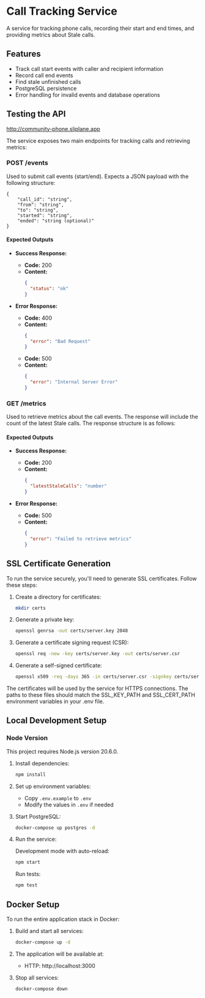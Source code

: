# Call Tracking Service

A service for tracking phone calls, recording their start and end times, and providing metrics about Stale calls.

## Features

- Track call start events with caller and recipient information
- Record call end events
- Find stale unfinished calls
- PostgreSQL persistence
- Error handling for invalid events and database operations

## Testing the API

http://community-phone.sliplane.app

The service exposes two main endpoints for tracking calls and retrieving metrics:

### POST /events

Used to submit call events (start/end). Expects a JSON payload with the following structure:

```
{
    "call_id": "string",
    "from": "string",
    "to": "string",
    "started": "string",
    "ended": "string (optional)"
}
```

#### Expected Outputs

- **Success Response:**

  - **Code:** 200
  - **Content:**
    ```json
    {
      "status": "ok"
    }
    ```

- **Error Response:**
  - **Code:** 400
  - **Content:**
    ```json
    {
      "error": "Bad Request"
    }
    ```
  - **Code:** 500
  - **Content:**
    ```json
    {
      "error": "Internal Server Error"
    }
    ```

### GET /metrics

Used to retrieve metrics about the call events. The response will include the count of the latest Stale calls. The response structure is as follows:

#### Expected Outputs

- **Success Response:**

  - **Code:** 200
  - **Content:**
    ```json
    {
      "latestStaleCalls": "number"
    }
    ```

- **Error Response:**
  - **Code:** 500
  - **Content:**
    ```json
    {
      "error": "Failed to retrieve metrics"
    }
    ```

## SSL Certificate Generation

To run the service securely, you'll need to generate SSL certificates. Follow these steps:

1. Create a directory for certificates:

   ```bash
   mkdir certs
   ```

2. Generate a private key:

   ```bash
   openssl genrsa -out certs/server.key 2048
   ```

3. Generate a certificate signing request (CSR):

   ```bash
   openssl req -new -key certs/server.key -out certs/server.csr
   ```

4. Generate a self-signed certificate:
   ```bash
   openssl x509 -req -days 365 -in certs/server.csr -signkey certs/server.key -out certs/server.crt
   ```

The certificates will be used by the service for HTTPS connections. The paths to these files should match the SSL_KEY_PATH and SSL_CERT_PATH environment variables in your .env file.

## Local Development Setup

### Node Version

This project requires Node.js version 20.6.0.

1. Install dependencies:

   ```bash
   npm install
   ```

2. Set up environment variables:

   - Copy `.env.example` to `.env`
   - Modify the values in `.env` if needed

3. Start PostgreSQL:

   ```bash
   docker-compose up postgres -d
   ```

4. Run the service:

   Development mode with auto-reload:

   ```bash
   npm start
   ```

   Run tests:

   ```bash
   npm test
   ```

## Docker Setup

To run the entire application stack in Docker:

1. Build and start all services:

   ```bash
   docker-compose up -d
   ```

2. The application will be available at:

   - HTTP: http://localhost:3000

3. Stop all services:
   ```bash
   docker-compose down
   ```
